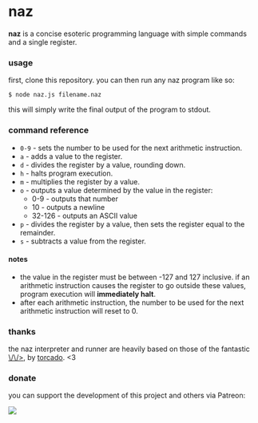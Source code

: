 # naz
**naz** is a concise esoteric programming language with simple commands and a single register.

### usage
first, clone this repository. you can then run any naz program like so:

```
$ node naz.js filename.naz
```

this will simply write the final output of the program to stdout.

### command reference
- `0-9` - sets the number to be used for the next arithmetic instruction.
- `a` - adds a value to the register.
- `d` - divides the register by a value, rounding down.
- `h` - halts program execution.
- `m` - multiplies the register by a value.
- `o` - outputs a value determined by the value in the register:
  - 0-9 - outputs that number
  - 10 - outputs a newline
  - 32-126 - outputs an ASCII value
- `p` - divides the register by a value, then sets the register equal to the remainder.
- `s` - subtracts a value from the register.

#### notes
- the value in the register must be between -127 and 127 inclusive. if an arithmetic instruction causes the register to go outside these values, program execution will **immediately halt**.
- after each arithmetic instruction, the number to be used for the next arithmetic instruction will reset to 0.

### thanks
the naz interpreter and runner are heavily based on those of the fantastic [\\/\\/>](https://github.com/torcado194/worm), by [torcado](https://github.com/torcado194). <3

### donate
you can support the development of this project and others via Patreon:

<a href="https://patreon.com/sporeball"><img src="https://img.shields.io/endpoint.svg?url=https%3A%2F%2Fshieldsio-patreon.herokuapp.com%2Fsporeball%2Fpledgesssss&style=for-the-badge" /></a>

